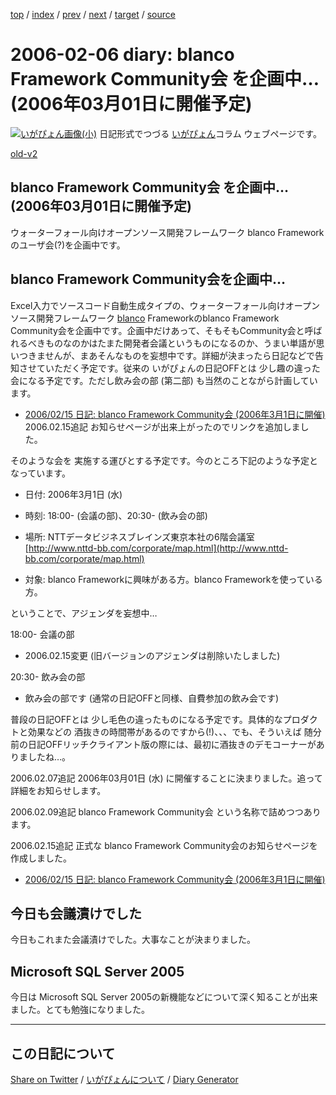 [top](https://igapyon.github.io/diary/) 
 / [index](https://igapyon.github.io/diary/2006/index.html) 
 / [prev](https://igapyon.github.io/diary/2006/ig060203.html) 
 / [next](https://igapyon.github.io/diary/2006/ig060207.html) 
 / [target](https://igapyon.github.io/diary/2006/ig060206.html) 
 / [source](https://github.com/igapyon/diary/blob/gh-pages/2006/ig060206.html.src.md) 

2006-02-06 diary: blanco Framework Community会 を企画中… (2006年03月01日に開催予定)
=====================================================================================================
[![いがぴょん画像(小)](https://igapyon.github.io/diary/images/iga200306s.jpg "いがぴょん")](https://igapyon.github.io/diary/memo/memoigapyon.html) 日記形式でつづる [いがぴょん](https://igapyon.github.io/diary/memo/memoigapyon.html)コラム ウェブページです。

[old-v2](ig060206-orig.html)

## blanco Framework Community会 を企画中… (2006年03月01日に開催予定)

ウォーターフォール向けオープンソース開発フレームワーク blanco Frameworkのユーザ会(?)を企画中です。


## blanco Framework Community会を企画中…

Excel入力でソースコード自動生成タイプの、ウォーターフォール向けオープンソース開発フレームワーク [blanco](http://www.igapyon.jp/blanco/blanco.ja.html)
Frameworkのblanco Framework Community会を企画中です。企画中だけあって、そもそもCommunity会と呼ばれるべきものなのかはたまた開発者会議というものになるのか、うまい単語が思いつきませんが、まあそんなものを妄想中です。詳細が決まったら日記などで告知させていただく予定です。従来の いがぴょんの日記OFFとは 少し趣の違った会になる予定です。ただし飲み会の部 (第二部) も当然のことながら計画しています。

* [2006/02/15 日記: blanco Framework Community会 (2006年3月1日に開催)](ig060215.html)
  2006.02.15追記 お知らせページが出来上がったのでリンクを追加しました。

そのような会を 実施する運びとする予定です。今のところ下記のような予定となっています。

* 日付: 2006年3月1日 (水)
  
* 時刻: 18:00- (会議の部)、20:30- (飲み会の部)
  
* 場所: NTTデータビジネスブレインズ東京本社の6階会議室
  [http://www.nttd-bb.com/corporate/map.html](http://www.nttd-bb.com/corporate/map.html)
  
* 対象: blanco Frameworkに興味がある方。blanco Frameworkを使っている方。

ということで、アジェンダを妄想中…

18:00- 会議の部

* 2006.02.15変更 (旧バージョンのアジェンダは削除いたしました)

20:30- 飲み会の部

* 飲み会の部です (通常の日記OFFと同様、自費参加の飲み会です)

普段の日記OFFとは 少し毛色の違ったものになる予定です。具体的なプロダクトと効果などの 酒抜きの時間帯があるのですから(!)、、、でも、そういえば 随分前の日記OFFリッチクライアント版の際には、最初に酒抜きのデモコーナーがありましたね…。

2006.02.07追記 2006年03月01日 (水) に開催することに決まりました。追って詳細をお知らせします。

2006.02.09追記 blanco Framework Community会 という名称で詰めつつあります。

2006.02.15追記 正式な blanco Framework Community会のお知らせページを作成しました。

* [2006/02/15 日記: blanco Framework Community会 (2006年3月1日に開催)](ig060215.html)

## 今日も会議漬けでした

今日もこれまた会議漬けでした。大事なことが決まりました。

## Microsoft SQL Server 2005

今日は Microsoft SQL Server 2005の新機能などについて深く知ることが出来ました。とても勉強になりました。

----------------------------------------------------------------------------------------------------

## この日記について

[Share on Twitter](https://twitter.com/intent/tweet?hashtags=igapyon%2Cdiary%2C%E3%81%84%E3%81%8C%E3%81%B4%E3%82%87%E3%82%93&text=blanco+Framework+Community%E4%BC%9A+%E3%82%92%E4%BC%81%E7%94%BB%E4%B8%AD%E2%80%A6+%282006%E5%B9%B403%E6%9C%8801%E6%97%A5%E3%81%AB%E9%96%8B%E5%82%AC%E4%BA%88%E5%AE%9A%29&url=https%3A%2F%2Figapyon.github.io%2Fdiary%2F2006%2Fig060206.html) / [いがぴょんについて](https://igapyon.github.io/diary/memo/memoigapyon.html) / [Diary Generator](https://github.com/igapyon/igapyonv3)
